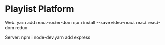 # Playlist Platform

Web:
yarn add react-router-dom
npm install --save video-react react react-dom redux

Server:
npm i node-dev
yarn add express
